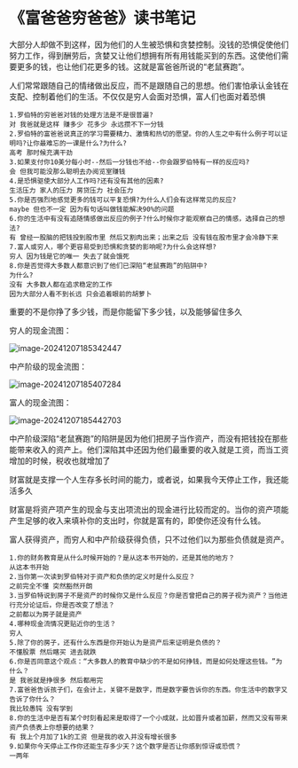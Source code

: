 # 《富爸爸穷爸爸》读书笔记



大部分人却做不到这样，因为他们的人生被恐惧和贪婪控制。没钱的恐惧促使他们努力工作，得到酬劳后，贪婪又让他们想拥有所有用钱能买到的东西。这使他们需要更多的钱，也让他们花更多的钱。这就是富爸爸所说的“老鼠赛跑”。





人们常常跟随自己的情绪做出反应，而不是跟随自己的思想。他们害怕承认金钱在支配、控制着他们的生活。不仅仅是穷人会面对恐惧，富人们也面对着恐惧



```
1.罗伯特的穷爸爸对钱的处理方法是不是很普遍?
对 我爸就是这样 赚多少 花多少 永远攒不下一分钱
2.罗伯特的富爸爸说真正的学习需要精力、激情和热切的愿望。你的人生之中有什么例子可以证明吗?让你最难忘的一课是什么?为什么?
高考 那时候充满干劲 
3.如果支付你10美分每小时--然后一分钱也不给--你会跟罗伯特有一样的反应吗?
会 但我可能没那么聪明去办阅览室赚钱
4.是恐惧驱使大部分人工作吗?还有没有其他的因素?
生活压力 家人的压力 房贷压力 社会压力
5.你是否强烈地感觉更多的钱可以平复恐惧?为什么人们会有这样常见的反应?
maybe 但也不一定 因为有句话叫做钱能解决90%的问题
6.你的生活中有没有追随情感做出反应的例子?什么时候你才能观察自己的情感，选择自己的想法?
有 曾经一股脑的把钱投到股市里 然后又割肉出来；出来之后 没有钱在股市里才会冷静下来
7.富人或穷人，哪个更容易受到恐惧和贪婪的影响呢?为什么会这样想?
穷人 因为钱是它的唯一 失去了就会饿死 
8.你是否觉得大多数人都意识到了他们已深陷“老鼠赛跑”的陷阱中?
为什么?
没有 大多数人都在追求稳定的工作
因为大部分人看不到长远 只会追着眼前的胡萝卜
```



重要的不是你挣了多少钱，而是你能留下多少钱，以及能够留住多久



穷人的现金流图：

![image-20241207185342447](C:\Users\Administrator\AppData\Roaming\Typora\typora-user-images\image-20241207185342447.png)

中产阶级的现金流图：

![image-20241207185407284](C:\Users\Administrator\AppData\Roaming\Typora\typora-user-images\image-20241207185407284.png)

富人的现金流图：

![image-20241207185442703](C:\Users\Administrator\AppData\Roaming\Typora\typora-user-images\image-20241207185442703.png)

中产阶级深陷“老鼠赛跑”的陷阱是因为他们把房子当作资产，而没有把钱投在那些能带来收入的资产上。他们深陷其中还因为他们最重要的收入就是工资，而当工资增加的时候，税收也就增加了



财富就是支撑一个人生存多长时间的能力，或者说，如果我今天停止工作，我还能活多久

财富是将资产项产生的现金与支出项流出的现金进行比较而定的。当你的资产项能产生足够的收入来填补你的支出时，你就是富有的，即使你还没有什么钱。



富人获得资产，而穷人和中产阶级获得负债，只不过他们以为那些负债就是资产。



```
1.你的财务教育是从什么时候开始的？是从这本书开始的，还是其他的地方？
从这本书开始
2.当你第一次读到罗伯特对于资产和负债的定义时是什么反应？
之前完全不懂 突然豁然开朗
3.当罗伯特说到房子不是资产的时候你又是什么反应？你是否曾把自己的房子视为资产？当他进行充分论证后，你是否改变了想法？
之前都以为房子就是资产 
4.哪种现金流情况更贴近你的生活？
穷人
5.除了你的房子，还有什么东西是你开始认为是资产后来证明是负债的？
不懂股票 然后瞎买 进去就跌
6.你是否同意这个观点：​“大多数人的教育中缺少的不是如何挣钱，而是如何处理这些钱。​”为什么？
是 我爸就是挣很多 然后都用完
7.富爸爸告诉孩子们，在会计上，关键不是数字，而是数字要告诉你的东西。你生活中的数字又告诉了你什么？
我比较愚钝 没有学到
8.你的生活中是否有某个时刻看起来是取得了一个小成就，比如晋升或者加薪，然而又没有带来资产负债表上你想要的结果？
有 我上个月加了1k的工资 但是我的收入并没有增长很多
9.如果你今天停止工作你还能生存多少天？这个数字是否让你感到惊讶或恐慌？
一两年
```

